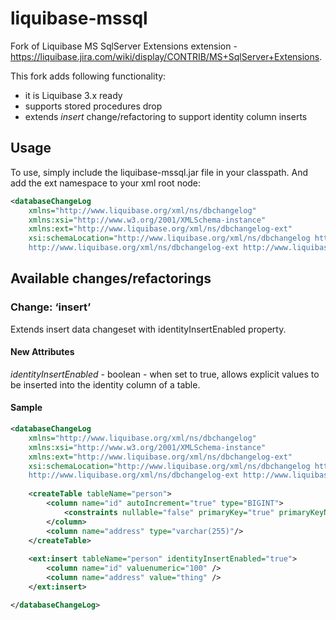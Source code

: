 liquibase-mssql
===============

Fork of Liquibase MS SqlServer Extensions extension - https://liquibase.jira.com/wiki/display/CONTRIB/MS+SqlServer+Extensions.

This fork adds following functionality:
- it is Liquibase 3.x ready
- supports stored procedures drop
- extends *insert* change/refactoring to support identity column inserts

Usage
-----

To use, simply include the liquibase-mssql.jar file in your classpath. And add the ext namespace to your xml root node:
```xml
<databaseChangeLog
    xmlns="http://www.liquibase.org/xml/ns/dbchangelog"
    xmlns:xsi="http://www.w3.org/2001/XMLSchema-instance"
    xmlns:ext="http://www.liquibase.org/xml/ns/dbchangelog-ext"
    xsi:schemaLocation="http://www.liquibase.org/xml/ns/dbchangelog http://www.liquibase.org/xml/ns/dbchangelog/dbchangelog-3.0.xsd
    http://www.liquibase.org/xml/ns/dbchangelog-ext http://www.liquibase.org/xml/ns/dbchangelog/dbchangelog-ext.xsd">
```

Available changes/refactorings
-----------------------

### Change: ‘insert’

Extends insert data changeset with identityInsertEnabled property.

#### New Attributes

*identityInsertEnabled* - boolean - when set to true, allows explicit values to be inserted into the identity column of a table.

#### Sample
```xml
<databaseChangeLog
    xmlns="http://www.liquibase.org/xml/ns/dbchangelog"
    xmlns:xsi="http://www.w3.org/2001/XMLSchema-instance"
    xmlns:ext="http://www.liquibase.org/xml/ns/dbchangelog-ext"
    xsi:schemaLocation="http://www.liquibase.org/xml/ns/dbchangelog http://www.liquibase.org/xml/ns/dbchangelog/dbchangelog-3.0.xsd
    http://www.liquibase.org/xml/ns/dbchangelog-ext http://www.liquibase.org/xml/ns/dbchangelog/dbchangelog-ext.xsd">
    
	<createTable tableName="person">
		<column name="id" autoIncrement="true" type="BIGINT">
			<constraints nullable="false" primaryKey="true" primaryKeyName="pk_person_id"/>
		</column>
		<column name="address" type="varchar(255)"/>
	</createTable>
	
	<ext:insert tableName="person" identityInsertEnabled="true">
		<column name="id" valuenumeric="100" />
		<column name="address" value="thing" />
	</ext:insert>

</databaseChangeLog>
```
